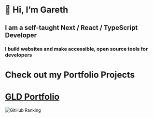 # 👋 Hi, I’m Gareth
## I am a self-taught Next / React / TypeScript Developer


### I build websites and make accessible, open source tools for developers


# Check out my Portfolio Projects
# [GLD Portfolio](https://gld-portfolio.vercel.app/)

![GitHub Ranking](https://github-readme-stats-lovat-omega-83.vercel.app/api?theme=apprentice&username=GLD5000&show_icons=true)
